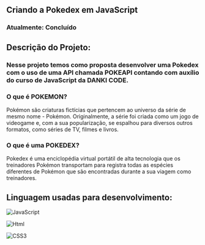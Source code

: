 ## Criando a Pokedex em JavaScript

### Atualmente: Concluído 

## Descrição do Projeto:

### Nesse projeto temos como proposta desenvolver uma Pokedex com o uso de uma API chamada POKEAPI contando com auxílio do curso de JavaScript da DANKI CODE.

### O que é POKEMON?

Pokémon são criaturas fictícias que pertencem ao universo da série de mesmo nome - Pokémon. Originalmente, a série foi criada como um jogo de videogame e, com a sua popularização, se espalhou para diversos outros formatos, como séries de TV, filmes e livros.


### O que é uma POKEDEX?

Pokedex é uma enciclopédia virtual portátil de alta tecnologia que os treinadores Pokémon transportam para registra todas as espécies diferentes de Pokémon que são encontradas durante a sua viagem como treinadores.

## Linguagem usadas para desenvolvimento:

![JavaScript](https://img.shields.io/badge/JavaScript-323330?style=for-the-badge&logo=javascript&logoColor=F7DF1E)

![Html](https://img.shields.io/badge/HTML5-E34F26?style=for-the-badge&logo=html5&logoColor=white)

![CSS3](https://img.shields.io/badge/CSS3-1572B6?style=for-the-badge&logo=css3&logoColor=white)
